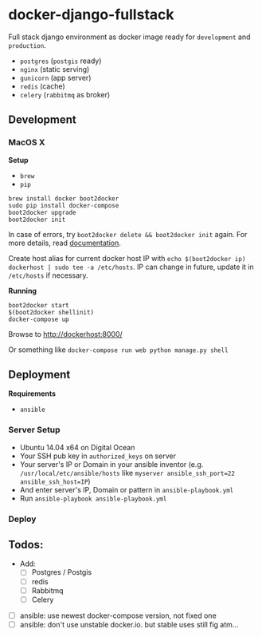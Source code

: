 # docker-django-fullstack

Full stack django environment as docker image ready for `development` and `production`.

- `postgres` (`postgis` ready)
- `nginx` (static serving)
- `gunicorn` (app server)
- `redis` (cache)
- `celery` (`rabbitmq` as broker)

## Development

### MacOS X

**Setup**

- `brew`
- `pip`

```
brew install docker boot2docker
sudo pip install docker-compose
boot2docker upgrade
boot2docker init
```

In case of errors, try `boot2docker delete && boot2docker init` again.
For more details, read [documentation](https://docs.docker.com/installation/mac/).

Create host alias for current docker host IP with `echo $(boot2docker ip) dockerhost | sudo tee -a /etc/hosts`.
IP can change in future, update it in `/etc/hosts` if necessary.

**Running**

```
boot2docker start
$(boot2docker shellinit)
docker-compose up
```

Browse to [http://dockerhost:8000/](http://dockerhost:8000/)

Or something like `docker-compose run web python manage.py shell`

## Deployment

**Requirements**

- `ansible`

### Server Setup

- Ubuntu 14.04 x64 on Digital Ocean
- Your SSH pub key in `authorized_keys` on server
- Your server's IP or Domain in your ansible inventor (e.g. `/usr/local/etc/ansible/hosts` like `myserver ansible_ssh_port=22 ansible_ssh_host=IP`)
- And enter server's IP, Domain or pattern in `ansible-playbook.yml`
- Run `ansible-playbook ansible-playbook.yml`

### Deploy

## Todos:

- Add:
  - [ ] Postgres / Postgis
  - [ ] redis
  - [ ] Rabbitmq
  - [ ] Celery
- [ ] ansible: use newest docker-compose version, not fixed one
- [ ] ansible: don't use unstable docker.io. but stable uses still fig atm...
